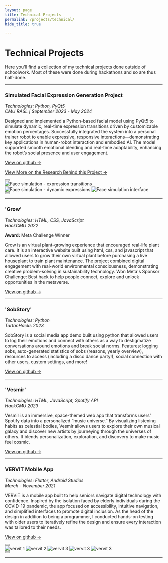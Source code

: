 ```yaml
---
layout: page
title: Technical Projects
permalink: /projects/technical/
hide_title: true

---
```


# Technical Projects

Here you'll find a collection of my technical projects done outside of schoolwork. Most of these were done during hackathons and so are thus half-done.

---
### Simulated Facial Expression Generation Project
*Technologies: Python, PyQt5*  
*CMU RASL | September 2023 - May 2024*

Designed and implemented a Python-based facial model using PyQt5 to simulate dynamic, real-time expression transitions driven by customizable emotion percentages. Successfully integrated the system into a personal trainer robot to enable expressive, responsive interactions—demonstrating key applications in human-robot interaction and embodied AI. The model supported smooth emotional blending and real-time adaptability, enhancing the robot’s social presence and user engagement.


[View on github →](https://github.com/spavlinek/FaceSimulation)

<a href="/projects/research/" class="project-link">View More on the Research Behind this Project →</a>

<div class="project-images">
  <button class="carousel-nav prev">
    <svg viewBox="0 0 24 24">
      <path d="M15.41 7.41L14 6l-6 6 6 6 1.41-1.41L10.83 12z"/>
    </svg>
  </button>
  <div class="project-images-container">
    <img src="{{ '/assets/images/face/ezgif-43f48114e79780.gif' | relative_url }}" alt="Face simulation - expression transitions" />
    <img src="{{ '/assets/images/face/ezgif-43802e8aab12f2.gif' | relative_url }}" alt="Face simulation - dynamic expressions" />
    <img src="{{ '/assets/images/face/Screenshot 2025-08-02 at 17.18.41.png' | relative_url }}" alt="Face simulation interface" />
  </div>
  <button class="carousel-nav next">
    <svg viewBox="0 0 24 24">
      <path d="M10 6L8.59 7.41 13.17 12l-4.58 4.59L10 18l6-6z"/>
    </svg>
  </button>
</div>

---
### 'Grow'
*Technologies: HTML, CSS, JavaScript*  
*HackCMU 2022*

**Award:** Meta Challenge Winner  

Grow is an virtual plant-growing experience that encouraged real-life plant care. It is an interactive website built using html, css, and javascript that allowed users to grow their own
virtual plant before purchasing a live houseplant to train plant maintenance. The project combined digital engagement with real-world environmental consciousness, demonstrating creative problem-solving in sustainability technology. Won Meta's Sponsor Challenge: Best hack to help people connect, explore and unlock opportunities in the metaverse.

[View on github →](https://github.com/spavlinek/grow)

---
### 'SobStory' 
*Technologies: Python*  
*TartanHacks 2023*

SobStory is a social media app demo built using python that allowed users to log their emotions and connect with others as a way to destigmatize conversations around emotions and break social norms. Features: logging sobs, auto-generated statistics of sobs (reasons, yearly overview), resources to access (including a disco dance party!), social connection with other users, custom settings, and more!

[View on github →](https://github.com/spavlinek/SobStory)


---
### 'Vesmir'
*Technologies: HTML, JavaScript, Spotify API*  
*HackCMU 2023*

Vesmir is an immersive, space-themed web app that transforms users' Spotify data into a personalized “music universe.” By visualizing listening habits as celestial bodies, Vesmir allows users to explore their own musical galaxy and discover new artists by journeying through the universes of others. It blends personalization, exploration, and discovery to make music feel cosmic.

[View on github →](https://github.com/spavlinek/vesmir)


---
### VERVIT Mobile App
*Technologies: Flutter, Android Studios*  
*March - November 2021*

VERVIT is a mobile app built to help seniors navigate digital technology with confidence. Inspired by the isolation faced by elderly individuals during the COVID-19 pandemic, the app focused on accessibility, intuitive navigation, and simplified interfaces to promote digital inclusion. As the head of the design in addition to being a programmer, I conducted hands-on testing with older users to iteratively refine the design and ensure every interaction was tailored to their needs.

[View on github →](https://github.com/Vervit-cz/Vervit_Application)

<div class="project-images">
  <button class="carousel-nav prev">
    <svg viewBox="0 0 24 24">
      <path d="M15.41 7.41L14 6l-6 6 6 6 1.41-1.41L10.83 12z"/>
    </svg>
  </button>
  <div class="project-images-container">
    <img src="{{ '/assets/images/vervit/Screenshot 2025-08-02 at 17.41.00.png' | relative_url }}" alt="vervit 1" />
    <img src="{{ '/assets/images/vervit/Screenshot 2025-08-02 at 17.41.17.png' | relative_url }}" alt="vervit 2" />
    <img src="{{ '/assets/images/vervit/Screenshot 2025-08-02 at 17.41.53.png' | relative_url }}" alt="vervit 3" />
    <img src="{{ '/assets/images/vervit/Screenshot 2025-08-02 at 19.52.44.png' | relative_url }}" alt="vervit 3" />
    <img src="{{ '/assets/images/vervit/Screenshot 2025-08-02 at 19.53.34.png' | relative_url }}" alt="vervit 3" />
  </div>
  <button class="carousel-nav next">
    <svg viewBox="0 0 24 24">
      <path d="M10 6L8.59 7.41 13.17 12l-4.58 4.59L10 18l6-6z"/>
    </svg>
  </button>
</div>

---